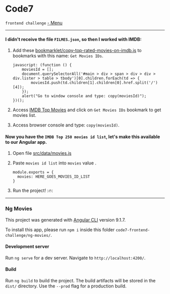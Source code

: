 # Code7
``frontend challenge`` [ - Menu](https://github.com/carlitoshxcx/code7-frontend-challenge/tree/master/)


---

#### I didn't receive the file `FILMES.json`, so then I worked with IMDB:

1. Add these [bookmarklet/copy-top-rated-movies-on-imdb.js](https://github.com/carlitoshxcx/code7-frontend-challenge/tree/master/ng-movies/bookmarklet/copy-top-rated-movies-on-imdb.js) to bookmarks with this name: `Get Movies IDs`.

	```
	javascript: (function () { 
		moviesId = []; 
		document.querySelectorAll('#main > div > span > div > div > div.lister > table > tbody')[0].children.forEach(td => { 
			moviesId.push(td.children[1].children[0].href.split('/')[4]);
		});
		alert("Go to window console and type: copy(moviesId)"); 
	})();
	```

2. Access [IMDB Top Movies](https://www.imdb.com/chart/top/) and click on `Get Movies IDs` bookmark to get movies list.

3. Access browser console and type: `copy(moviesId)`.

#### Now you have the `IMDB Top 250 movies id list`, let's make this available to our Angular app.

1. Open file [src/data/movies.js](https://github.com/carlitoshxcx/code7-frontend-challenge/tree/master/ng-movies/src/data/movies.js)

2. Paste `movies id list` into `movies` value .

	```
	module.exports = {
	  movies: HERE_GOES_MOVIES_ID_LIST
	}
	```
	
3. Run the project! ::fire::

---


### Ng Movies


This project was generated with [Angular CLI](https://github.com/angular/angular-cli) version 9.1.7.

To install this app, please run `npm i` inside this folder `code7-frontend-challenge/ng-movies/`.

#### Development server

Run `ng serve` for a dev server. Navigate to `http://localhost:4200/`.


#### Build

Run `ng build` to build the project. The build artifacts will be stored in the `dist/` directory. Use the `--prod` flag for a production build.
